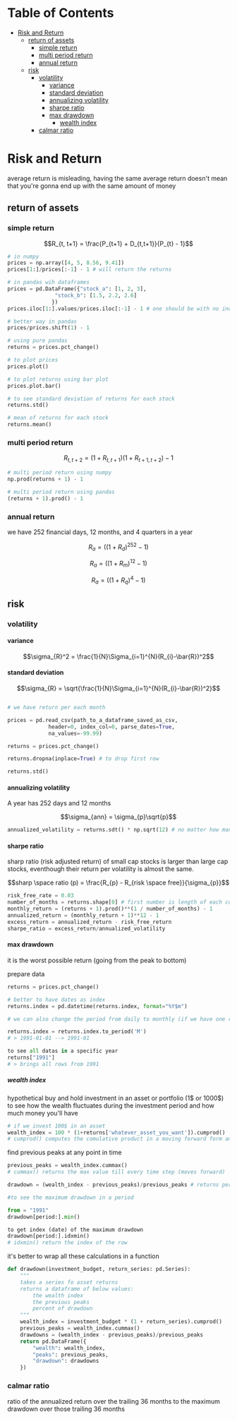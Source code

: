 # Table of Contents

<!-- vim-markdown-toc GFM -->

* [Risk and Return](#risk-and-return)
	* [return of assets](#return-of-assets)
		* [simple return](#simple-return)
		* [multi period return](#multi-period-return)
		* [annual return](#annual-return)
	* [risk](#risk)
		* [volatility](#volatility)
			* [variance](#variance)
			* [standard deviation](#standard-deviation)
			* [annualizing volatility](#annualizing-volatility)
			* [sharpe ratio](#sharpe-ratio)
			* [max drawdown](#max-drawdown)
				* [wealth index](#wealth-index)
		* [calmar ratio](#calmar-ratio)

<!-- vim-markdown-toc -->

# Risk and Return

average return is misleading, having the same average return doesn't mean that you're gonna end up with the same amount of money

## return of assets


### simple return
```math
R_{t, t+1} = \frac{P_{t+1} + D_{t,t+1}}{P_{t} - 1}
```

```python
# in numpy
prices = np.array([4, 5, 8.56, 9.41])
prices[1:]/prices[:-1] - 1 # will return the returns

# in pandas wih dataframes
prices = pd.DataFrame({"stock_a": [1, 2, 3],
		       "stock_b": [1.5, 2.2, 2.6]
		      })
prices.iloc[1:].values/prices.iloc[:-1] - 1 # one should be with no index to return dataframe correctly

# better way in pandas
prices/prices.shift(1) - 1

# using pure pandas
returns = prices.pct_change()

# to plot prices
prices.plot()

# to plot returns using bar plot
prices.plot.bar()

# to see standard deviation of returns for each stock
returns.std()

# mean of returns for each stock
returns.mean()

```

### multi period return
```math
R_{t,t+2} = (1 + R_{t,t+1})(1 + R_{t+1, t+2}) - 1
```

```python
# multi period return using numpy
np.prod(returns + 1) - 1

# multi period return using pandas
(returns + 1).prod() - 1
```

### annual return
we have 252 financial days, 12 months, and 4 quarters in a year

```math
R_{a} = ((1 + R_{d})^{252} - 1)
```

```math
R_{a} = ((1 + R_{m})^{12} - 1)
```

```math
R_{a} = ((1 + R_{q})^{4} - 1)
```

## risk

### volatility

#### variance
```math
\sigma_{R}^2 = \frac{1}{N}\Sigma_{i=1}^{N}(R_{i}-\bar{R})^2
```

#### standard deviation
```math
\sigma_{R} = \sqrt{\frac{1}{N}\Sigma_{i=1}^{N}(R_{i}-\bar{R})^2}
```

```python

# we have return per each month

prices = pd.read_csv(path_to_a_dataframe_saved_as_csv,
		     header=0, index_col=0, parse_dates=True,
		     na_values=-99.99)

returns = prices.pct_change()

returns.dropna(inplace=True) # to drop first row

returns.std()
```

#### annualizing volatility

A year has 252 days and 12 months
```math
\sigma_{ann} = \sigma_{p}\sqrt{p}
```

```python
annualized_volatility = returns.sdt() * np.sqrt(12) # no matter how many months we have in data
```

#### sharpe ratio

sharp ratio (risk adjusted return) of small cap stocks is larger than large cap stocks, eventhough their return per volatility is almost the same.
 
```math
sharp \space ratio (p) = \frac{R_{p} - R_{risk \space free}}{\sigma_{p}}
```

```python
risk_free_rate = 0.03
number_of_months = returns.shape[0] # first number is length of each column
monthly_return = (returns + 1).prod()**(1 / number_of_months) - 1
annualized_return = (monthly_return + 1)**12 - 1
excess_return = annualized_return - risk_free_return
sharpe_ratio = excess_return/annualized_volatility

```

#### max drawdown

it is the worst possible return (going from the peak to bottom)


prepare data
```python
returns = prices.pct_change()

# better to have dates as index
returns.index = pd.datetime(returns.index, format="%Y$m")

# we can also change the period from daily to monthly (if we have one row for each month, daily format is not helpful anymore)

returns.index = returns.index.to_period('M')
# > 1991-01-01 --> 1991-01

to see all datas in a specific year
returns["1991"]
# > brings all rows from 1991
```

##### wealth index
hypothetical buy and hold investment in an asset or portfolio (1$ or 1000$) to see how the wealth fluctuates during the investment period and how much money you'll have

```python
# if we invest 100$ in an asset
wealth_index = 100 * (1+returns['whatever_asset_you_want']).cumprod()
# cumprod() computes the comulative product in a moving forward form and returns a column of wealth (each row's value shows the wealth at that month)
```

find previous peaks at any point in time
```python
previous_peaks = wealth_index.cummax()
# cummax() returns the max value till every time step (moves forward)
```

```python
drawdown = (wealth_index - previous_peaks)/previous_peaks # returns percentage

#to see the maximum drawdown in a period

from = "1991"
drawdown[period:].min()

to get index (date) of the maximum drawdown
drawdown[period:].idxmin()
# idxmin() return the index of the row

```

it's better to wrap all these calculations in a function
```python
def drawdown(investment_budget, return_series: pd.Series):
	"""
	takes a series fo asset returns
	returns a dataframe of below values:
		the wealth index
		the previous peaks
		percent of drawdown
	"""
	wealth_index = investment_budget * (1 + return_series).cumprod()
	previous_peaks = wealth_index.cummax()
	drawdowns = (wealth_index - previous_peaks)/previous_peaks
	return pd.DataFrame({
		"wealth": wealth_index,
		"peaks": previous_peaks,
		"drawdown": drawdowns
	})
```


### calmar ratio
ratio of the annualized return over the trailing 36 months to the maximum drawdown over those trailing 36 months


